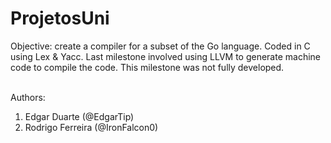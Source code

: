 # ProjetosUni

Objective:  create a compiler for a subset of the Go language. Coded in C using Lex & Yacc. Last milestone involved using LLVM to generate machine code to compile the code. This milestone was not fully developed.

<br>
Authors:
<ol>
  <li> Edgar Duarte (@EdgarTip) </li>
  <li> Rodrigo Ferreira (@IronFalcon0) </li>
</ol>